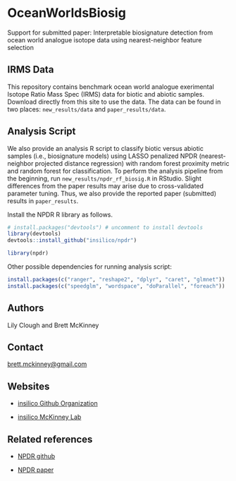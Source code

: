 # OceanWorldsBiosig
Support for submitted paper: Interpretable biosignature detection from ocean world analogue isotope data using nearest-neighbor feature selection 

## IRMS Data

This repository contains benchmark ocean world analogue exerimental Isotope Ratio Mass Spec (IRMS) data for biotic and abiotic samples. Download directly from this site to use the data. The data can be found in two places: `new_results/data` and `paper_results/data`.

## Analysis Script

We also provide an analysis R script to classify biotic versus abiotic samples (i.e., biosignature models) using LASSO penalized NPDR (nearest-neighbor projected distance regression) with random forest proximity metric and random forest for classification. To perform the analysis pipeline from the beginning, run `new_results/npdr_rf_biosig.R` in RStudio. Slight differences from the paper results may arise due to cross-validated parameter tuning. Thus, we also provide the reported paper (submitted) results in `paper_results`.   

Install the NPDR R library as follows.

``` r
# install.packages("devtools") # uncomment to install devtools
library(devtools)
devtools::install_github("insilico/npdr")

library(npdr)
```

Other possible dependencies for running analysis script:

``` r
install.packages(c("ranger", "reshape2", "dplyr", "caret", "glmnet"))
install.packages(c("speedglm", "wordspace", "doParallel", "foreach"))
```

## Authors
Lily Clough and Brett McKinney

## Contact

[brett.mckinney@gmail.com](brett.mckinney@gmail.com)

## Websites

-   [insilico Github Organization](https://github.com/insilico)

-   [insilico McKinney Lab](http://insilico.utulsa.edu/)

## Related references

-   [NPDR github](https://insilico.github.io/npdr/)

-   [NPDR paper](https://doi.org/10.1093/bioinformatics/btaa024)
